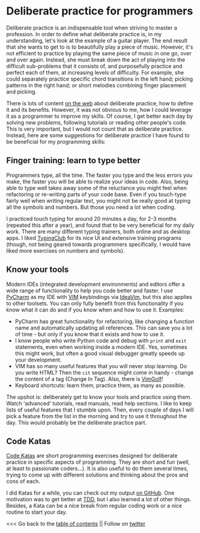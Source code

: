 # Deliberate practice for programmers

Deliberate practice is an indispensable tool when striving to master a profession.
In order to define what deliberate practice is, in my understanding, let's look at the example of a guitar player.
The end result that she wants to get to is to beautifully play a piece of music.
However, it's not efficient to practice by playing the same piece of music in one go, over and over again.
Instead, she must break down the act of playing into the difficult sub-problems that it consists of, 
and purposefully practice and perfect each of them, at increasing levels of difficulty.
For example, she could separately practice specific chord transitions in the left hand;
picking patterns in the right hand; or short melodies combining finger placement and picking.

There is lots of content [on the web](https://duckduckgo.com/?t=ffab&q=deliberate+practice)
about deliberate practice, how to define it and its benefits.
However, it was not obvious to me, how I could leverage it as a programmer to improve my skills.
Of course, I get better each day by solving new problems, following tutorials or reading other people's code.
This is very important, but I would not count that as deliberate practice.
Instead, here are some suggestions for deliberate practice I have found to be beneficial for my programming skills:


## Finger training: learn to type better

Programmers type, all the time.
The faster you type and the less errors you make, the faster you will be able to realize your ideas in code.
Also, being able to type well takes away some of the reluctance you might feel when refactoring or re-writing
parts of your code base.
Even if you touch-type fairly well when writing regular text, you might not be really good at typing all the symbols
and numbers. But those you need a lot when coding. 

I practiced touch typing for around 20 minutes a day, for 2-3 months (repeated this after a year), and found
that to be very beneficial for my daily work.
There are many different typing trainers, both online and as desktop apps.
I liked [TypingClub](https://www.typingclub.com/) for its nice UI and extensive training programs
(though, not being geared towards programmers specifically, I would have liked more exercises on numbers and symbols).


## Know your tools

Modern IDEs (integrated development environments) and editors offer a wide range of functionality to help you code better and faster.
I use [PyCharm](https://www.jetbrains.com/pycharm/) as my IDE with [VIM](https://www.vim.org/) keybindings via [IdeaVim](https://plugins.jetbrains.com/plugin/164-ideavim),
but this also applies to other toolsets.
You can only fully benefit from this functionality if you know what it can do and if you know when and how to use it.
Examples:

* PyCharm has great functionality for refactoring, like changing a function name and automatically updating all references.
  This can save you a lot of time - but only if you know that it exists and how to use it.
* I know people who write Python code and debug with ``print`` and ``exit`` statements, even when working inside a modern IDE.
  Yes, sometimes this might work, but often a good visual debugger greatly speeds up your development.
* VIM has so many useful features that you will never stop learning. Do you write HTML? Then the ``cit`` sequence might
  come in handy - change the content of a tag (Change In Tag). Also, there is [VimGolf](https://www.vimgolf.com)!
* Keyboard shortcuts: learn them, practice them, as many as possible.
  
The upshot is: deliberately get to know your tools and practice using them.
Watch 'advanced' tutorials, read manuals, read help sections.
I like to keep lists of useful features that I stumble upon.
Then, every couple of days I will pick a feature from the list in the morning and try to use it throughout the day.
This would probably be the deliberate practice part.


## Code Katas

[Code Katas](http://codekata.com/) are short programming exercises designed for deliberate practice in
specific aspects of programming.
They are short and fun (well, at least to passionate coders...).
It is also useful to do them several times, trying to come up with different solutions and thinking 
about the pros and cons of each.

I did Katas for a while, you can check out my output [on GitHub](https://github.com/ehansis/dojo).
One motivation was to get better at [TDD](https://en.wikipedia.org/wiki/Test-driven_development), 
but I also learned a lot of other things.
Besides, a Kata can be a nice break from regular coding work or a nice routine to start your day.

<<< Go back to the [table of contents](../README.md) || Follow on [twitter](https://twitter.com/EberhardHansis)